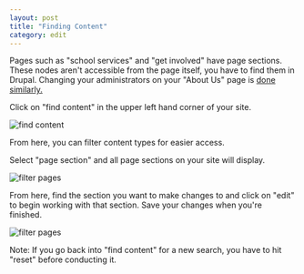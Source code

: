 ```yaml
---
layout: post
title: "Finding Content"
category: edit
---
```


Pages such as "school services" and "get involved" have page sections. These nodes aren't accessible from the page itself, you have to find them in Drupal. Changing your administrators on your "About Us" page is [done similarly.](/schoolsites-help/nodes/2014/07/15/changing-staff/#admin-info)

Click on "find content" in the upper left hand corner of your site. 

![find content](/schoolsites-help/images/staff/find-content.png)

From here, you can filter content types for easier access.

Select "page section" and all page sections on your site will display. 

![filter pages](/schoolsites-help/images/pages/page-filter.png)

From here, find the section you want to make changes to and click on "edit" to begin working with that section. Save your changes when you're finished. 

![filter pages](/schoolsites-help/images/pages/edit-section.png)

Note: If you go back into "find content" for a new search, you have to hit "reset" before conducting it.